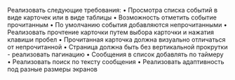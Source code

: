 Реализовать следующие требования:
• Просмотра списка событий в виде карточек или в виде таблицы
• Возможность отметить событие прочитанным
• По умолчанию события добавляются непрочитанными
• Реализовать прочтение карточки путем выбора карточки и нажатия клавиши
пробел
• Прочитанная карточка должна визуально отличаться от непрочитанной
• Страница должна быть без вертикальной прокрутки - реализовать
пагинацию
• Сообщения в список добавлять по таймеру
• Реализовать поиск по тексту сообщения
• Реализовать адаптивность под разные размеры экранов
